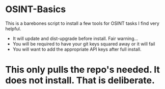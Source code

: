 # OSINT-Basics
This is a barebones script to install a few tools for OSINT tasks I find very helpful. 
   - It will update and dist-upgrade before install. Fair warning...
   - You will be required to have your git keys squared away or it will fail
   - You will want to add the appropriate API keys after full install.

# This only pulls the repo's needed. It does not install. That is deliberate.
